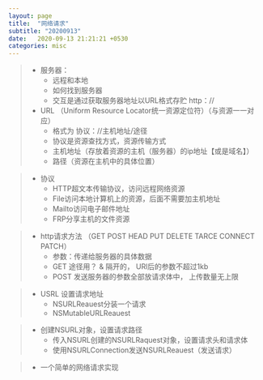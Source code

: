 ```yaml
---
layout: page
title:  "网络请求"
subtitle: "20200913"
date:   2020-09-13 21:21:21 +0530
categories: misc
---
```

> - 服务器：
>     - 远程和本地
>     - 如何找到服务器
>     - 交互是通过获取服务器地址以URL格式存贮 http：//
> - URL （Uniform Resource Locator统一资源定位符）（与资源一一对应）
>     - 格式为 协议：//主机地址/途径
>     - 协议是资源查找方式，资源传输方式
>     - 主机地址（存放着资源的主机（服务器）的ip地址【或是域名】）
>     - 路径（资源在主机中的具体位置）

> - 协议
>     - HTTP超文本传输协议，访问远程网络资源
>     - File访问本地计算机上的资源，后面不需要加主机地址
>     - Mailto访问电子邮件地址
>     - FRP分享主机的文件资源

> - http请求方法 （GET POST HEAD PUT DELETE TARCE CONNECT PATCH）
>     - 参数：传递给服务器的具体数据
>     - GET 途径用？ & 隔开的， URl后的参数不超过1kb
>     - POST 发送服务器的参数全部放请求体中， 上传数量无上限

> - USRL 设置请求地址
>     - NSURLReauest分装一个请求
>     - NSMutableURLReauest

> - 创建NSURL对象，设置请求路径
>     - 传入NSURL创建的NSURLRaquest对象，设置请求头和请求体
>     - 使用NSURLConnection发送NSURLReauest（发送请求）

> - 一个简单的网络请求实现